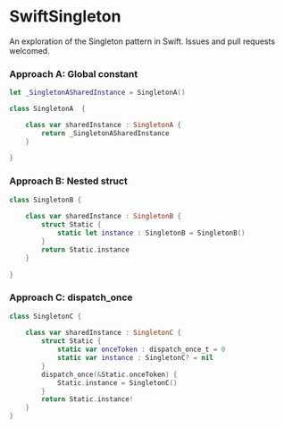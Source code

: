 SwiftSingleton
==============

An exploration of the Singleton pattern in Swift. Issues and pull requests welcomed.

### Approach A: Global constant

```swift
let _SingletonASharedInstance = SingletonA()

class SingletonA  {

    class var sharedInstance : SingletonA {
        return _SingletonASharedInstance
    }
    
}
```

### Approach B: Nested struct

```swift
class SingletonB {
    
    class var sharedInstance : SingletonB {
        struct Static {
            static let instance : SingletonB = SingletonB()
        }
        return Static.instance
    }
    
}
```

### Approach C: dispatch_once

```swift
class SingletonC {
    
    class var sharedInstance : SingletonC {
        struct Static {
            static var onceToken : dispatch_once_t = 0
            static var instance : SingletonC? = nil
        }
        dispatch_once(&Static.onceToken) {
            Static.instance = SingletonC()
        }
        return Static.instance!
    }
}
```

